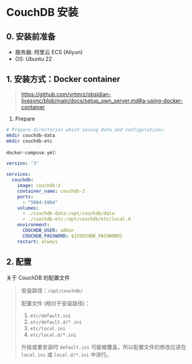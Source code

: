 # CouchDB 安装

## 0. 安装前准备

- 服务器: 阿里云 ECS (Aliyun)
- OS: Ubuntu 22

## 1. 安装方式：Docker container

> <https://github.com/vrtmrz/obsidian-livesync/blob/main/docs/setup_own_server.md#a-using-docker-container>

1) Prepare

```bash
# Prepare directories which saving data and configurations.
mkdir couchdb-data
mkdir couchdb-etc
```

`docker-compose.yml`:

```yaml
version: "3"

services:
  couchdb:
    image: couchdb:3
    container_name: couchdb-3
    ports:
      - "5984:5984"
    volumes:
      - ./couchdb-data:/opt/couchdb/data
      - ./couchdb-etc:/opt/couchdb/etc/local.d
    environment:
      COUCHDB_USER: admin
      COUCHDB_PASSWORD: ${COUCHDB_PASSWORD}
    restart: always
```

## 2. 配置

关于 CouchDB 的配置文件

> 安装路径：`/opt/couchdb/`
>
> 配置文件 (相对于安装路径)：
>
> 1. `etc/default.ini`
> 2. `etc/default.d/*.ini`
> 3. `etc/local.ini`
> 4. `etc/local.d/*.ini`
>
> 升级或重安装时 `default.ini` 可能被覆盖，所以配置文件的修改应该在 `local.ini` 或 `local.d/*.ini` 中进行。
